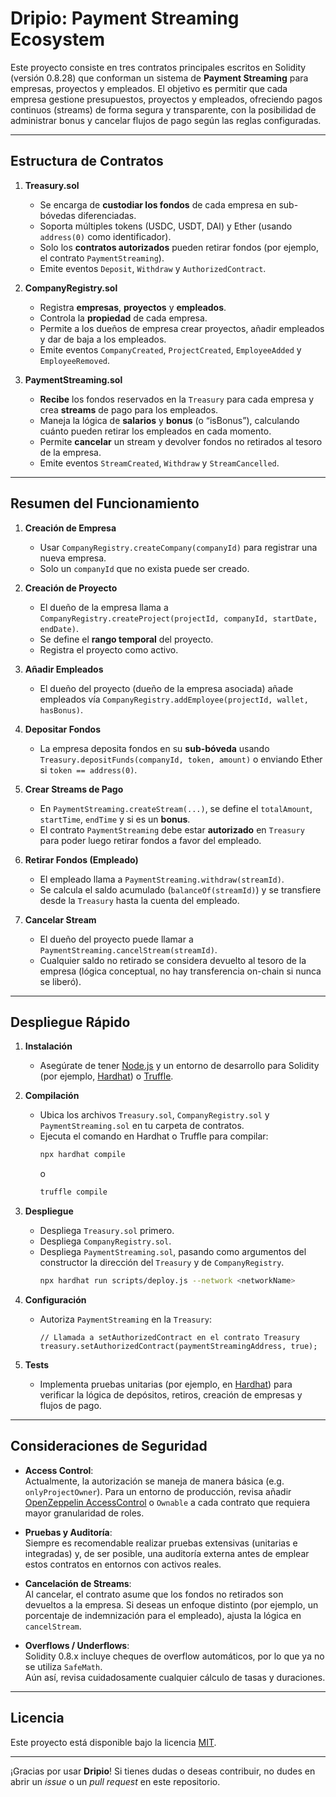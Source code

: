 # Dripio: Payment Streaming Ecosystem

Este proyecto consiste en tres contratos principales escritos en Solidity (versión 0.8.28) que conforman un sistema de **Payment Streaming** para empresas, proyectos y empleados. El objetivo es permitir que cada empresa gestione presupuestos, proyectos y empleados, ofreciendo pagos continuos (streams) de forma segura y transparente, con la posibilidad de administrar bonus y cancelar flujos de pago según las reglas configuradas.

---

## Estructura de Contratos

1. **Treasury.sol**  
   - Se encarga de **custodiar los fondos** de cada empresa en sub-bóvedas diferenciadas.  
   - Soporta múltiples tokens (USDC, USDT, DAI) y Ether (usando `address(0)` como identificador).  
   - Solo los **contratos autorizados** pueden retirar fondos (por ejemplo, el contrato `PaymentStreaming`).  
   - Emite eventos `Deposit`, `Withdraw` y `AuthorizedContract`.

2. **CompanyRegistry.sol**  
   - Registra **empresas**, **proyectos** y **empleados**.  
   - Controla la **propiedad** de cada empresa.  
   - Permite a los dueños de empresa crear proyectos, añadir empleados y dar de baja a los empleados.  
   - Emite eventos `CompanyCreated`, `ProjectCreated`, `EmployeeAdded` y `EmployeeRemoved`.

3. **PaymentStreaming.sol**  
   - **Recibe** los fondos reservados en la `Treasury` para cada empresa y crea **streams** de pago para los empleados.  
   - Maneja la lógica de **salarios** y **bonus** (o “isBonus”), calculando cuánto pueden retirar los empleados en cada momento.  
   - Permite **cancelar** un stream y devolver fondos no retirados al tesoro de la empresa.  
   - Emite eventos `StreamCreated`, `Withdraw` y `StreamCancelled`.

---

## Resumen del Funcionamiento

1. **Creación de Empresa**  
   - Usar `CompanyRegistry.createCompany(companyId)` para registrar una nueva empresa.  
   - Solo un `companyId` que no exista puede ser creado.

2. **Creación de Proyecto**  
   - El dueño de la empresa llama a `CompanyRegistry.createProject(projectId, companyId, startDate, endDate)`.  
   - Se define el **rango temporal** del proyecto.  
   - Registra el proyecto como activo.

3. **Añadir Empleados**  
   - El dueño del proyecto (dueño de la empresa asociada) añade empleados vía `CompanyRegistry.addEmployee(projectId, wallet, hasBonus)`.

4. **Depositar Fondos**  
   - La empresa deposita fondos en su **sub-bóveda** usando `Treasury.depositFunds(companyId, token, amount)` o enviando Ether si `token == address(0)`.

5. **Crear Streams de Pago**  
   - En `PaymentStreaming.createStream(...)`, se define el `totalAmount`, `startTime`, `endTime` y si es un **bonus**.  
   - El contrato `PaymentStreaming` debe estar **autorizado** en `Treasury` para poder luego retirar fondos a favor del empleado.

6. **Retirar Fondos (Empleado)**  
   - El empleado llama a `PaymentStreaming.withdraw(streamId)`.  
   - Se calcula el saldo acumulado (`balanceOf(streamId)`) y se transfiere desde la `Treasury` hasta la cuenta del empleado.

7. **Cancelar Stream**  
   - El dueño del proyecto puede llamar a `PaymentStreaming.cancelStream(streamId)`.  
   - Cualquier saldo no retirado se considera devuelto al tesoro de la empresa (lógica conceptual, no hay transferencia on-chain si nunca se liberó).

---

## Despliegue Rápido

1. **Instalación**  
   - Asegúrate de tener [Node.js](https://nodejs.org/) y un entorno de desarrollo para Solidity (por ejemplo, [Hardhat](https://hardhat.org/)) o [Truffle](https://trufflesuite.com/).

2. **Compilación**  
   - Ubica los archivos `Treasury.sol`, `CompanyRegistry.sol` y `PaymentStreaming.sol` en tu carpeta de contratos.  
   - Ejecuta el comando en Hardhat o Truffle para compilar:  
     ```bash
     npx hardhat compile
     ```
     o  
     ```bash
     truffle compile
     ```

3. **Despliegue**  
   - Despliega `Treasury.sol` primero.  
   - Despliega `CompanyRegistry.sol`.  
   - Despliega `PaymentStreaming.sol`, pasando como argumentos del constructor la dirección del `Treasury` y de `CompanyRegistry`.  
     ```bash
     npx hardhat run scripts/deploy.js --network <networkName>
     ```

4. **Configuración**  
   - Autoriza `PaymentStreaming` en la `Treasury`:
     ```solidity
     // Llamada a setAuthorizedContract en el contrato Treasury
     treasury.setAuthorizedContract(paymentStreamingAddress, true);
     ```

5. **Tests**  
   - Implementa pruebas unitarias (por ejemplo, en [Hardhat](https://hardhat.org/guides/testing.html)) para verificar la lógica de depósitos, retiros, creación de empresas y flujos de pago.

---

## Consideraciones de Seguridad

- **Access Control**:  
  Actualmente, la autorización se maneja de manera básica (e.g. `onlyProjectOwner`). Para un entorno de producción, revisa añadir [OpenZeppelin AccessControl](https://docs.openzeppelin.com/contracts/4.x/access-control) o `Ownable` a cada contrato que requiera mayor granularidad de roles.

- **Pruebas y Auditoría**:  
  Siempre es recomendable realizar pruebas extensivas (unitarias e integradas) y, de ser posible, una auditoría externa antes de emplear estos contratos en entornos con activos reales.

- **Cancelación de Streams**:  
  Al cancelar, el contrato asume que los fondos no retirados son devueltos a la empresa. Si deseas un enfoque distinto (por ejemplo, un porcentaje de indemnización para el empleado), ajusta la lógica en `cancelStream`.

- **Overflows / Underflows**:  
  Solidity 0.8.x incluye cheques de overflow automáticos, por lo que ya no se utiliza `SafeMath`.  
  Aún así, revisa cuidadosamente cualquier cálculo de tasas y duraciones.

---

## Licencia

Este proyecto está disponible bajo la licencia [MIT](https://opensource.org/licenses/MIT).

---

¡Gracias por usar **Dripio**! Si tienes dudas o deseas contribuir, no dudes en abrir un _issue_ o un _pull request_ en este repositorio.  
